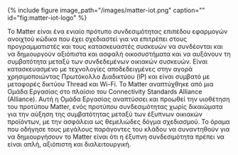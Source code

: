 {% include figure image_path="/images/matter-iot.png" caption="" id="fig:matter-iot-logo" %}

Το Matter είναι ένα ενιαίο πρότυπο συνδεσιμότητας επιπέδου εφαρμογών ανοιχτού κώδικα που έχει σχεδιαστεί για να επιτρέπει στους προγραμματιστές και τους κατασκευαστές συσκευών να συνδέονται και να δημιουργούν αξιόπιστα και ασφαλή οικοσυστήματα και να αυξάνουν τη συμβατότητα μεταξύ των συνδεδεμένων οικιακών συσκευών. Είναι κατασκευασμένο με τεχνολογίες αποδεδειγμένες στην αγορά χρησιμοποιώντας Πρωτόκολλο Διαδικτύου (IP) και είναι συμβατό με μεταφορές δικτύου Thread και Wi-Fi. Το Matter αναπτύχθηκε από μια Ομάδα Εργασίας στο πλαίσιο του Connectivity Standards Alliance (Alliance). Αυτή η Ομάδα Εργασίας αναπτύσσει και προωθεί την υιοθέτηση του προτύπου Matter, ενός προτύπου συνδεσιμότητας χωρίς δικαιώματα για την αύξηση της συμβατότητας μεταξύ των έξυπνων οικιακών προϊόντων, με την ασφάλεια ως θεμελιώδες δόγμα σχεδιασμού. Το όραμα που οδήγησε τους μεγάλους παράγοντες του κλάδου να συναντηθούν για να δημιουργήσουν το Matter είναι ότι η έξυπνη συνδεσιμότητα πρέπει να είναι απλή, αξιόπιστη και διαλειτουργική.

[^1]: https://csa-iot.org
[^2]: https://github.com/project-chip/connectedhomeip

